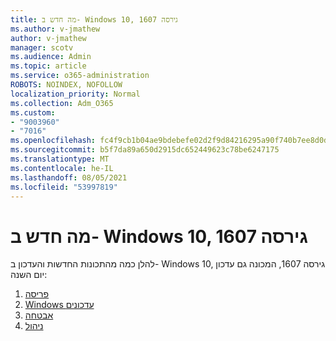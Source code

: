 ```yaml
---
title: מה חדש ב- Windows 10, גירסה 1607
ms.author: v-jmathew
author: v-jmathew
manager: scotv
ms.audience: Admin
ms.topic: article
ms.service: o365-administration
ROBOTS: NOINDEX, NOFOLLOW
localization_priority: Normal
ms.collection: Adm_O365
ms.custom:
- "9003960"
- "7016"
ms.openlocfilehash: fc4f9cb1b04ae9bdebefe02d2f9d84216295a90f740b7ee8d0d7e92e478f3357
ms.sourcegitcommit: b5f7da89a650d2915dc652449623c78be6247175
ms.translationtype: MT
ms.contentlocale: he-IL
ms.lasthandoff: 08/05/2021
ms.locfileid: "53997819"
---
```

# <a name="whats-new-in-windows-10-version-1607"></a>מה חדש ב- Windows 10, גירסה 1607

להלן כמה מהתכונות החדשות והעדכון ב- Windows 10, גירסה 1607, המכונה גם עדכון יום השנה:

1. [פריסה](https://go.microsoft.com/fwlink/?linkid=2114462)
2. [Windows עדכונים](https://go.microsoft.com/fwlink/?linkid=2114463)
3. [אבטחה](https://go.microsoft.com/fwlink/?linkid=2114270)
4. [ניהול](https://go.microsoft.com/fwlink/?linkid=2114271)
